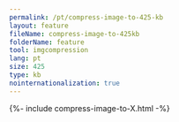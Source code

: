 ```yaml
---
permalink: /pt/compress-image-to-425-kb
layout: feature
fileName: compress-image-to-425kb
folderName: feature
tool: imgcompression
lang: pt
size: 425
type: kb
nointernationalization: true
---
```

{%- include compress-image-to-X.html -%}
      